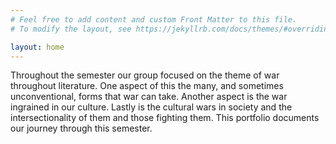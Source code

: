 ```yaml
---
# Feel free to add content and custom Front Matter to this file.
# To modify the layout, see https://jekyllrb.com/docs/themes/#overriding-theme-defaults

layout: home
---
```


Throughout the semester our group focused on the theme of war throughout literature. One aspect of this the many, and sometimes unconventional, forms that war can take. Another aspect is the war ingrained in our culture. Lastly is the cultural wars in society and the intersectionality of them and those fighting them. This portfolio documents our journey through this semester.
